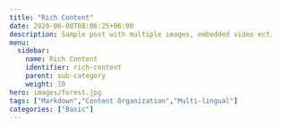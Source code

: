 ```yaml
---
title: "Rich Content"
date: 2020-06-08T08:06:25+06:00
description: Sample post with multiple images, embedded video ect.
menu:
  sidebar:
    name: Rich Content
    identifier: rich-content
    parent: sub-category
    weight: 10
hero: images/forest.jpg
tags: ["Markdown","Content Organization","Multi-lingual"]
categories: ["Basic"]
---
```


